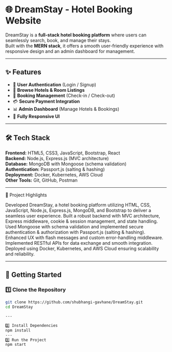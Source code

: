 # 🌐 DreamStay - Hotel Booking Website  

DreamStay is a **full-stack hotel booking platform** where users can seamlessly search, book, and manage their stays.  
Built with the **MERN stack**, it offers a smooth user-friendly experience with responsive design and an admin dashboard for management.  

---

## ✨ Features  
- 🔑 **User Authentication** (Login / Signup)  
- 🏨 **Browse Hotels & Room Listings**  
- 📅 **Booking Management** (Check-in / Check-out)  
- 💳 **Secure Payment Integration**  
- 📊 **Admin Dashboard** (Manage Hotels & Bookings)  
- 📱 **Fully Responsive UI**  

---

## 🛠️ Tech Stack  
**Frontend:** HTML5, CSS3, JavaScript, Bootstrap, React  
**Backend:** Node.js, Express.js (MVC architecture)  
**Database:** MongoDB with Mongoose (schema validation)  
**Authentication:** Passport.js (salting & hashing)  
**Deployment:** Docker, Kubernetes, AWS Cloud  
**Other Tools:** Git, GitHub, Postman  

---
📌 Project Highlights

Developed DreamStay, a hotel booking platform utilizing HTML, CSS, JavaScript, Node.js, Express.js, MongoDB, and Bootstrap to deliver a seamless user experience.
Built a robust backend with MVC architecture, Express middleware, cookie & session management, and state handling.
Used Mongoose with schema validation and implemented secure authentication & authorization with Passport.js (salting & hashing).
Enhanced UX with flash messages and custom error-handling middleware.
Implemented RESTful APIs for data exchange and smooth integration.
Deployed using Docker, Kubernetes, and AWS Cloud ensuring scalability and reliability.

---

## 🚀 Getting Started  

### 1️⃣ Clone the Repository  
```bash
git clone https://github.com/shubhangi-gavhane/DreamStay.git
cd DreamStay

---

2️⃣ Install Dependencies
npm install
---
3️⃣ Run the Project
npm start

